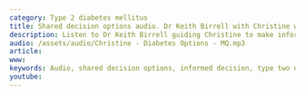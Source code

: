 ```yaml
---
category: Type 2 diabetes mellitus
title: Shared decision options audio. Dr Keith Birrell with Christine who wants to understand what she should do about her type 2 diabetes
description: Listen to Dr Keith Birrell guiding Christine to make informed decisions to about how to manage her type 2 diabetes
audio: /assets/audio/Christine - Diabetes Options - MQ.mp3
article: 
www: 
keywords: Audio, shared decision options, informed decision, type two diabetes, newly diagnosed, manage, blood pressure, statin, weight, prevention, heart attack, angina, stroke, blood vessels, kidneys, blindness
youtube:
--- 
```

